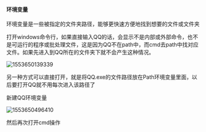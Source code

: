 #### 环境变量

环境变量是一些被指定的文件夹路径，能够更快速方便地找到想要的文件或文件夹

打开windows命令行，如果直接输入QQ的话，会显示不是内部或外部命令，也不是可运行的程序或批处理文件，这是因为QQ不在path中，而cmd去path中找对应文件。如果先进入到QQ所在的文件夹下就不会产生这种情况。

![1553650139339](C:\Users\26910\AppData\Roaming\Typora\typora-user-images\1553650139339.png)

另一种方式可以直接打开，就是将QQ.exe的文件路径放在Path环境变量里面，以后要打开QQ就不用每次进入该路径了

新建QQ环境变量

![1553650496410](C:\Users\26910\AppData\Roaming\Typora\typora-user-images\1553650496410.png)

然后再次打开cmd操作